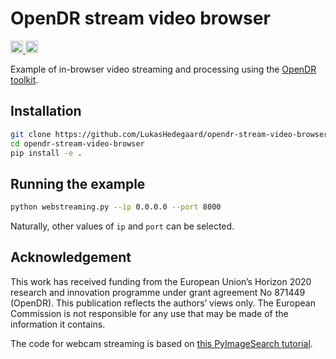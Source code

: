 # OpenDR stream video browser
<div align="left">
  <a href="https://opensource.org/licenses/Apache-2.0">
    <img src="https://img.shields.io/badge/License-Apache%202.0-blue.svg" height="20">
  </a>
  <a href="https://github.com/psf/black">
    <img src="https://img.shields.io/badge/code%20style-black-000000.svg" height="20">
  </a>
</div>

Example of in-browser video streaming and processing using the [OpenDR toolkit](https://opendr.eu).




## Installation
```bash
git clone https://github.com/LukasHedegaard/opendr-stream-video-browser
cd opendr-stream-video-browser
pip install -e .
```


## Running the example
```bash
python webstreaming.py --ip 0.0.0.0 --port 8000
```
Naturally, other values of `ip` and `port` can be selected.


## Acknowledgement
This work has received funding from the European Union’s Horizon 2020 research and innovation programme under grant agreement No 871449 (OpenDR). This publication reflects the authors’ views only. The European Commission is not responsible for any use that may be made of the information it contains.

The code for webcam streaming is based on [this PyImageSearch tutorial](https://www.pyimagesearch.com/2019/09/02/opencv-stream-video-to-web-browser-html-page/).
